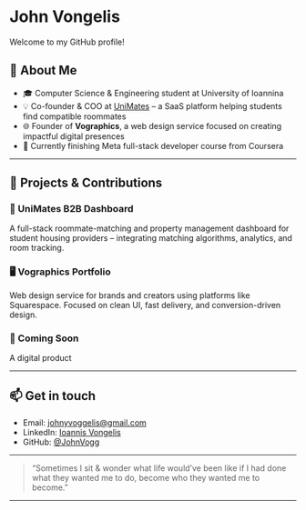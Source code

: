 # John Vongelis

Welcome to my GitHub profile!

## 💼 About Me

- 🎓 Computer Science & Engineering student at University of Ioannina  
- 💡 Co-founder & COO at [UniMates](https://www.unimates.net/) – a SaaS platform helping students find compatible roommates  
- 🌐 Founder of **Vographics**, a web design service focused on creating impactful digital presences  
- 🧠 Currently finishing Meta full-stack developer course from Coursera

---

## 🚀 Projects & Contributions

### 🔗 UniMates B2B Dashboard 
A full-stack roommate-matching and property management dashboard for student housing providers – integrating matching algorithms, analytics, and room tracking.

### 🖥️ Vographics Portfolio  
Web design service for brands and creators using platforms like Squarespace. Focused on clean UI, fast delivery, and conversion-driven design.

### 📘 Coming Soon  
A digital product

---
## 📫 Get in touch

- Email: [johnyvoggelis@gmail.com](mailto:johnyvoggelis@gmail.com)
- LinkedIn: [Ioannis Vongelis](www.linkedin.com/in/ioannis-voggelis-14095b325)  
- GitHub: [@JohnVogg](https://github.com/JohnVogg)  


---

> “Sometimes I sit & wonder what life would’ve been like if I had done what they wanted me to do, become who they wanted me to become.”

---

